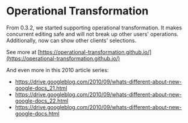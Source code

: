 # Operational Transformation

From 0.3.2, we started supporting operational transformation.
It makes concurrent editing safe and will not break up other users' operations.
Additionally, now can show other clients' selections.

See more at [https://operational-transformation.github.io/](https://operational-transformation.github.io/)

And even more in this 2010 article series:

- <https://drive.googleblog.com/2010/09/whats-different-about-new-google-docs_21.html>
- <https://drive.googleblog.com/2010/09/whats-different-about-new-google-docs_22.html>
- <https://drive.googleblog.com/2010/09/whats-different-about-new-google-docs.html>

